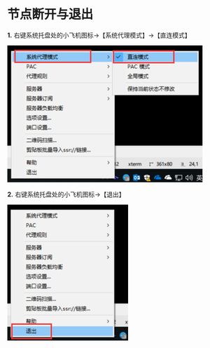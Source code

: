 # 节点断开与退出

**1.** 右键系统托盘处的小飞机图标→【系统代理模式】→【直连模式】

![](../../../.gitbook/assets/image%20%2853%29.png)

**2.** 右键系统托盘处的小飞机图标→【退出】

![](../../../.gitbook/assets/image%20%2840%29.png)

